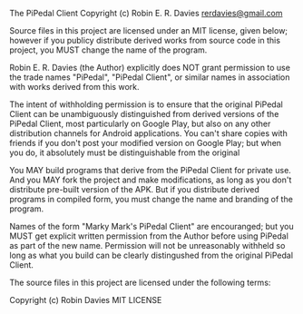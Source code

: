 The PiPedal Client
Copyright (c) Robin E. R. Davies <rerdavies@gmail.com>

Source files in this project are licensed under an MIT license, given below; however
if you publicy distribute derived works from source code in this project, you MUST change the 
name of the program.

Robin E. R. Davies (the Author) explicitly does NOT grant permission
to use the trade names "PiPedal", "PiPedal Client", or similar names in association
with works derived from this work.

The intent of withholding permission is to ensure that the original PiPedal Client 
can be unambiguously distinguished from derived versions of the PiPedal Client, 
most particularly on Google Play, but also on any other distribution channels for 
Android applications. You can't share copies with friends if you don't post your 
modified version on Google Play; but when you do, it absolutely must be distinguishable
from the original

You MAY build programs that derive from the PiPedal Client for private use. And you MAY 
fork the project and make modifications, as long as you don't distribute pre-built version 
of the APK. But if you distribute derived programs in compiled form, you must change the 
name and branding of the program.

Names of the form "Marky Mark's PiPedal Client" are encouranged; but you MUST get 
explicit written permission from the Author before using PiPedal as part of the new name.
Permission will not be unreasonably withheld so long as  what you build can be clearly 
distingushed from the original PiPedal Client.

The source files in this project are licensed under the following terms:

Copyright (c) Robin Davies
MIT LICENSE

